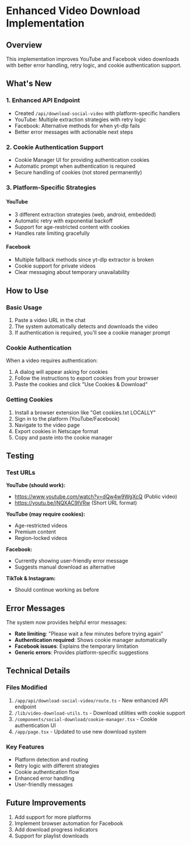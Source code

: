 # Enhanced Video Download Implementation

## Overview
This implementation improves YouTube and Facebook video downloads with better error handling, retry logic, and cookie authentication support.

## What's New

### 1. Enhanced API Endpoint
- Created `/api/download-social-video` with platform-specific handlers
- YouTube: Multiple extraction strategies with retry logic
- Facebook: Alternative methods for when yt-dlp fails
- Better error messages with actionable next steps

### 2. Cookie Authentication Support
- Cookie Manager UI for providing authentication cookies
- Automatic prompt when authentication is required
- Secure handling of cookies (not stored permanently)

### 3. Platform-Specific Strategies

#### YouTube
- 3 different extraction strategies (web, android, embedded)
- Automatic retry with exponential backoff
- Support for age-restricted content with cookies
- Handles rate limiting gracefully

#### Facebook
- Multiple fallback methods since yt-dlp extractor is broken
- Cookie support for private videos
- Clear messaging about temporary unavailability

## How to Use

### Basic Usage
1. Paste a video URL in the chat
2. The system automatically detects and downloads the video
3. If authentication is required, you'll see a cookie manager prompt

### Cookie Authentication
When a video requires authentication:
1. A dialog will appear asking for cookies
2. Follow the instructions to export cookies from your browser
3. Paste the cookies and click "Use Cookies & Download"

### Getting Cookies
1. Install a browser extension like "Get cookies.txt LOCALLY"
2. Sign in to the platform (YouTube/Facebook)
3. Navigate to the video page
4. Export cookies in Netscape format
5. Copy and paste into the cookie manager

## Testing

### Test URLs

**YouTube (should work):**
- https://www.youtube.com/watch?v=dQw4w9WgXcQ (Public video)
- https://youtu.be/jNQXAC9IVRw (Short URL format)

**YouTube (may require cookies):**
- Age-restricted videos
- Premium content
- Region-locked videos

**Facebook:**
- Currently showing user-friendly error message
- Suggests manual download as alternative

**TikTok & Instagram:**
- Should continue working as before

## Error Messages

The system now provides helpful error messages:
- **Rate limiting**: "Please wait a few minutes before trying again"
- **Authentication required**: Shows cookie manager automatically
- **Facebook issues**: Explains the temporary limitation
- **Generic errors**: Provides platform-specific suggestions

## Technical Details

### Files Modified
1. `/app/api/download-social-video/route.ts` - New enhanced API endpoint
2. `/lib/video-download-utils.ts` - Download utilities with cookie support
3. `/components/social-download/cookie-manager.tsx` - Cookie authentication UI
4. `/app/page.tsx` - Updated to use new download system

### Key Features
- Platform detection and routing
- Retry logic with different strategies
- Cookie authentication flow
- Enhanced error handling
- User-friendly messages

## Future Improvements
1. Add support for more platforms
2. Implement browser automation for Facebook
3. Add download progress indicators
4. Support for playlist downloads